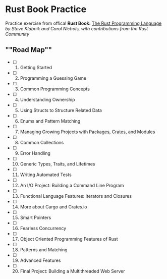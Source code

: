 # Rust Book Practice

Practice exercise from offical **Rust Book:** [The Rust Programming Language](https://doc.rust-lang.org/book/title-page.html) *by Steve Klabnik and Carol Nichols, with contributions from the Rust Community*

## ""Road Map""
- [ ] 1. Getting Started
- [ ] 2. Programming a Guessing Game
- [ ] 3. Common Programming Concepts
- [ ] 4. Understanding Ownership
- [ ] 5. Using Structs to Structure Related Data
- [ ] 6. Enums and Pattern Matching
- [ ] 7. Managing Growing Projects with Packages, Crates, and Modules
- [ ] 8. Common Collections
- [ ] 9. Error Handling
- [ ] 10. Generic Types, Traits, and Lifetimes
- [ ] 11. Writing Automated Tests
- [ ] 12. An I/O Project: Building a Command Line Program
- [ ] 13. Functional Language Features: Iterators and Closures
- [ ] 14. More about Cargo and Crates.io
- [ ] 15. Smart Pointers
- [ ] 16. Fearless Concurrency
- [ ] 17. Object Oriented Programming Features of Rust
- [ ] 18. Patterns and Matching
- [ ] 19. Advanced Features
- [ ] 20. Final Project: Building a Multithreaded Web Server
